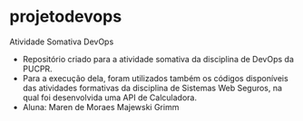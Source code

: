 # projetodevops
Atividade Somativa DevOps
- Repositório criado para a atividade somativa da disciplina de DevOps da PUCPR.
- Para a execução dela, foram utilizados também os códigos disponíveis das atividades formativas 
da disciplina de Sistemas Web Seguros, na qual foi desenvolvida uma API de Calculadora.
- Aluna: Maren de Moraes Majewski Grimm
